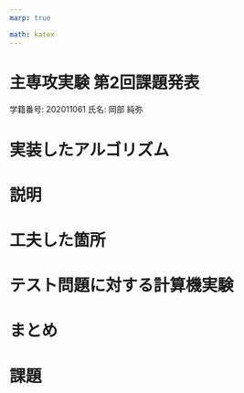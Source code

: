```yaml
---
marp: true

math: katex
---
```

<!-- headingDivider: 1 -->
<!-- paginate: true -->
<!-- footer: 主専攻実験第2回課題発表 -->

# 主専攻実験 第2回課題発表

学籍番号: 202011061
氏名: 岡部 純弥

# 実装したアルゴリズム

# 説明

# 工夫した箇所

# テスト問題に対する計算機実験

# まとめ

# 課題